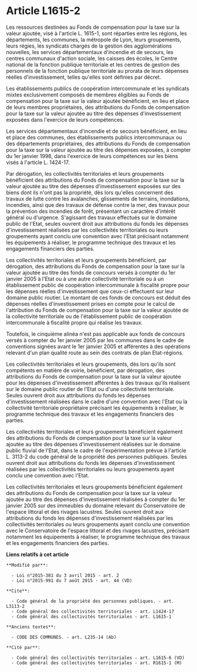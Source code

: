 # Article L1615-2

Les ressources destinées au Fonds de compensation pour la taxe sur la valeur ajoutée, visé à l'article L. 1615-1, sont
réparties entre les régions, les départements, les communes, la métropole de Lyon, leurs groupements, leurs régies, les
syndicats chargés de la gestion des agglomérations nouvelles, les services départementaux d'incendie et de secours, les
centres communaux d'action sociale, les caisses des écoles, le Centre national de la fonction publique territoriale et les
centres de gestion des personnels de la fonction publique territoriale au prorata de leurs dépenses réelles d'investissement,
telles qu'elles sont définies par décret. 

Les établissements publics de coopération intercommunale et les syndicats mixtes exclusivement composés de membres éligibles
au Fonds de compensation pour la taxe sur la valeur ajoutée bénéficient, en lieu et place de leurs membres propriétaires, des
attributions du Fonds de compensation pour la taxe sur la valeur ajoutée au titre des dépenses d'investissement exposées dans
l'exercice de leurs compétences. 

Les services départementaux d'incendie et de secours bénéficient, en lieu et place des communes, des établissements publics
intercommunaux ou des départements propriétaires, des attributions du Fonds de compensation pour la taxe sur la valeur
ajoutée au titre des dépenses exposées, à compter du 1er janvier 1998, dans l'exercice de leurs compétences sur les biens
visés à l'article L. 1424-17. 

Par dérogation, les collectivités territoriales et leurs groupements bénéficient des attributions du Fonds de compensation
pour la taxe sur la valeur ajoutée au titre des dépenses d'investissement exposées sur des biens dont ils n'ont pas la
propriété, dès lors qu'elles concernent des travaux de lutte contre les avalanches, glissements de terrains, inondations,
incendies, ainsi que des travaux de défense contre la mer, des travaux pour la prévention des incendies de forêt, présentant
un caractère d'intérêt général ou d'urgence. S'agissant des travaux effectués sur le domaine public de l'Etat, seules ouvrent
droit aux attributions du fonds les dépenses d'investissement réalisées par les collectivités territoriales ou leurs
groupements ayant conclu une convention avec l'Etat précisant notamment les équipements à réaliser, le programme technique
des travaux et les engagements financiers des parties. 

Les collectivités territoriales et leurs groupements bénéficient, par dérogation, des attributions du Fonds de compensation
pour la taxe sur la valeur ajoutée au titre des fonds de concours versés à compter du 1er janvier 2005 à l'Etat ou à une
autre collectivité territoriale ou à un établissement public de coopération intercommunale à fiscalité propre pour les
dépenses réelles d'investissement que ceux-ci effectuent sur leur domaine public routier. Le montant de ces fonds de concours
est déduit des dépenses réelles d'investissement prises en compte pour le calcul de l'attribution du Fonds de compensation
pour la taxe sur la valeur ajoutée de la collectivité territoriale ou de l'établissement public de coopération intercommunale
à fiscalité propre qui réalise les travaux. 

Toutefois, le cinquième alinéa n'est pas applicable aux fonds de concours versés à compter du 1er janvier 2005 par les
communes dans le cadre de conventions signées avant le 1er janvier 2005 et afférentes à des opérations relevant d'un plan
qualité route au sein des contrats de plan Etat-régions. 

Les collectivités territoriales et leurs groupements, dès lors qu'ils sont compétents en matière de voirie, bénéficient, par
dérogation, des attributions du Fonds de compensation pour la taxe sur la valeur ajoutée pour les dépenses d'investissement
afférentes à des travaux qu'ils réalisent sur le domaine public routier de l'Etat ou d'une collectivité territoriale. Seules
ouvrent droit aux attributions du fonds les dépenses d'investissement réalisées dans le cadre d'une convention avec l'Etat ou
la collectivité territoriale propriétaire précisant les équipements à réaliser, le programme technique des travaux et les
engagements financiers des parties. 

Les collectivités territoriales et leurs groupements bénéficient également des attributions du Fonds de compensation pour la
taxe sur la valeur ajoutée au titre des dépenses d'investissement réalisées sur le domaine public fluvial de l'Etat, dans le
cadre de l'expérimentation prévue à l'article L. 3113-2 du code général de la propriété des personnes publiques. Seules
ouvrent droit aux attributions du fonds les dépenses d'investissement réalisées par les collectivités territoriales ou leurs
groupements ayant conclu une convention avec l'Etat. 

Les collectivités territoriales et leurs groupements bénéficient également des attributions du Fonds de compensation pour la
taxe sur la valeur ajoutée au titre des dépenses d'investissement réalisées à compter du 1er janvier 2005 sur des immeubles
du domaine relevant du Conservatoire de l'espace littoral et des rivages lacustres. Seules ouvrent droit aux attributions du
fonds les dépenses d'investissement réalisées par les collectivités territoriales ou leurs groupements ayant conclu une
convention avec le Conservatoire de l'espace littoral et des rivages lacustres, précisant notamment les équipements à
réaliser, le programme technique des travaux et les engagements financiers des parties.

**Liens relatifs à cet article**

	**Modifié par**:

	  - Loi n°2015-381 du 3 avril 2015 - art. 2
	  - Loi n°2015-991 du 7 août 2015 - art. 44 (VD)

	**Cite**:

	  - Code général de la propriété des personnes publiques. - art. L3113-2
	  - Code général des collectivités territoriales - art. L1424-17
	  - Code général des collectivités territoriales - art. L1615-1

	**Anciens textes**:

	  - CODE DES COMMUNES. - art. L235-14 (Ab)

	**Cité par**:

	  - Code général des collectivités territoriales - art. L1615-6 (VD)
	  - Code général des collectivités territoriales - art. R1615-1 (M)

